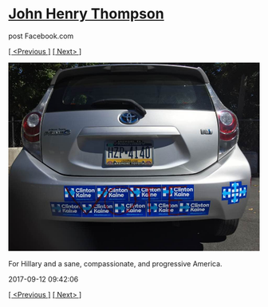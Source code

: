 # [John Henry Thompson](../README.md)
post Facebook.com

[[ <Previous ]](2017-09-15-6.md) [[ Next> ]](2017-09-11-1.md)

[![](../media/2017-09-12/Timeline-Photos-For-Hillary-and-a-sane-compassionate-and-progres.jpg)](../README.md)

For Hillary and a sane, compassionate, and progressive America.

2017-09-12 09:42:06

[[ <Previous ]](2017-09-15-6.md) [[ Next> ]](2017-09-11-1.md)